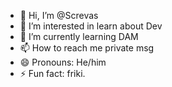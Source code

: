 - 👋 Hi, I’m @Screvas
- 👀 I’m interested in learn about Dev
- 🌱 I’m currently learning DAM
- 📫 How to reach me private msg
- 😄 Pronouns: He/him
- ⚡ Fun fact: friki.

<!---
Screvas/Screvas is a ✨ special ✨ repository because its `README.md` (this file) appears on your GitHub profile.
You can click the Preview link to take a look at your changes.
--->
